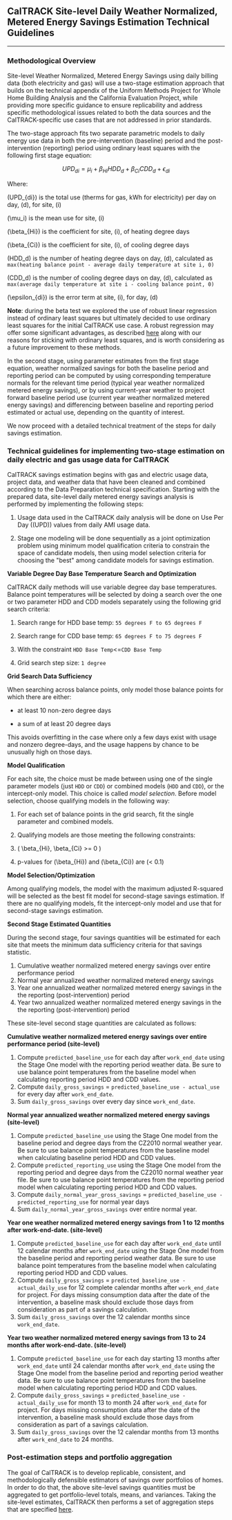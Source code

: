 ## **CalTRACK Site-level Daily Weather Normalized, Metered Energy Savings Estimation Technical Guidelines**

* * *


### **Methodological Overview**

Site-level Weather Normalized, Metered Energy Savings using daily billing data (both electricity and gas) will use a two-stage estimation approach that builds on the technical appendix of the Uniform Methods Project for Whole Home Building Analysis and the California Evaluation Project, while providing more specific guidance to ensure replicability and address specific methodological issues related to both the data sources and the CalTRACK-specific use cases that are not addressed in prior standards.

The two-stage approach fits two separate parametric models to daily energy use data in both the pre-intervention (baseline) period and the post-intervention (reporting) period using ordinary least squares with the following first stage equation:


$$UPD_{di} = \mu_i + \beta_{Hi}HDD_d + \beta_{Ci}CDD_d + \epsilon_{di}$$

Where:

\(UPD_{di}\) is the total use (therms for gas, kWh for electricity) per day on day, \(d\), for site, \(i\)

\(\mu_i\) is the mean use for site, \(i\)

\(\beta_{Hi}\) is the coefficient for site, \(i\), of heating degree days

\(\beta_{Ci}\) is the coefficient for site, \(i\), of cooling degree days

\(HDD_d\) is the number of heating degree days on day, \(d\), calculated as `max(heating balance point - average daily temperature at site i, 0)`

\(CDD_d\) is the number of cooling degree days on day, \(d\), calculated as `max(average daily temperature at site i - cooling balance point, 0)`

\(\epsilon_{di}\) is the error term at site, \(i\), for day, \(d\)

**Note**: during the beta test we explored the use of robust linear regression instead of ordinary least squares but ultimately decided to use ordinary least squares for the initial CalTRACK use case.  A robust regression may offer some significant advantages, as described [here](https://github.com/caltrack-2/caltrack/issues/57) along with our reasons for sticking with ordinary least squares, and is worth considering as a future improvement to these methods.

In the second stage, using parameter estimates from the first stage equation, weather normalized savings for both the baseline period and reporting period can be computed by using corresponding temperature normals for the relevant time period (typical year weather normalized metered energy savings), or by using current-year weather to project forward baseline period use (current year weather normalized metered energy savings) and differencing between baseline and reporting period estimated or actual use, depending on the quantity of interest.

We now proceed with a detailed technical treatment of the steps for daily savings estimation.

### **Technical guidelines for implementing two-stage estimation on daily electric and gas usage data for CalTRACK**

CalTRACK savings estimation begins with gas and electric usage data, project data, and weather data that have been cleaned and combined according to the Data Preparation technical specification. Starting with the prepared data, site-level daily metered energy savings analysis is performed by implementing the following steps:

1. Usage data used in the CalTRACK daily analysis will be done on Use Per Day (\(UPD\)) values from daily AMI usage data.

2. Stage one modeling will be done sequentially as a joint optimization problem using minimum model qualification criteria to constrain the space of candidate models, then using model selection criteria for choosing the "best" among candidate models for savings estimation.

**Variable Degree Day Base Temperature Search and Optimization**

CalTRACK daily methods will use variable degree day base temperatures. Balance point temperatures will be selected by doing a search over the one or two parameter HDD and CDD models separately using the following grid search criteria:

1) Search range for HDD base temp: `55 degrees F to 65 degrees F`

2) Search range for CDD base temp: `65 degrees F to 75 degrees F`

3) With the constraint `HDD Base Temp`<=`CDD Base Temp`

4) Grid search step size: `1 degree`

**Grid Search Data Sufficiency**

When searching across balance points, only model those balance points for which there are either: 

* at least 10 non-zero degree days

* a sum of at least 20 degree days

This avoids overfitting in the case where only a few days exist with usage and nonzero degree-days, and the usage happens by chance to be unusually high on those days.

**Model Qualification**
 

For each site, the choice must be made between using one of the single parameter models (just `HDD` or `CDD`) or combined models (`HDD` and `CDD`), or the intercept-only model.  This choice is called *model selection*.  Before model selection, choose qualifying models in the following way:

 

1. For each set of balance points in the grid search, fit the single parameter and combined models.

2. Qualifying models are those meeting the following constraints:

3. \( \beta_{Hi}, \beta_{Ci} >= 0 \)

4. p-values for \(\beta_{Hi}\) and  \(\beta_{Ci}\) are \(< 0.1\)

 

**Model Selection/Optimization**

 

Among qualifying models, the model with the maximum adjusted R-squared will be selected as the best fit model for second-stage savings estimation.  If there are no qualifying models, fit the intercept-only model and use that for second-stage savings estimation.




**Second Stage Estimated Quantities**

During the second stage, four savings quantities will be estimated for each site that meets the minimum data sufficiency criteria for that savings statistic.

1. Cumulative weather normalized metered energy savings over entire performance period
2. Normal year annualized weather normalized metered energy savings
3. Year one annualized weather normalized metered energy savings in the the reporting (post-intervention) period
4. Year two annualized weather normalized metered energy savings in the the reporting (post-intervention) period

These site-level second stage quantities are calculated as follows:

**Cumulative weather normalized metered energy savings over entire performance period (site-level)**

1. Compute `predicted_baseline_use` for each day after `work_end_date` using the Stage One model with the reporting period weather data. Be sure to use balance point temperatures from the baseline model when calculating reporting period HDD and CDD values.
2. Compute `daily_gross_savings` = `predicted_baseline_use - actual_use` for every day after `work_end_date`.
3. Sum  `daily_gross_savings` over every day since `work_end_date`.

**Normal year annualized weather normalized metered energy savings (site-level)**
   
1. Compute `predicted_baseline_use` using the Stage One model from the baseline period and degree days from the CZ2010 normal weather year. Be sure to use balance point temperatures from the baseline model when calculating baseline period HDD and CDD values.
2. Compute `predicted_reporting_use` using the Stage One model from the reporting period and degree days from the CZ2010 normal weather year file. Be sure to use balance point temperatures from the reporting period model when calculating reporting period HDD and CDD values.
3. Compute `daily_normal_year_gross_savings` = `predicted_baseline_use - predicted_reporting_use` for normal year days
4. Sum  `daily_normal_year_gross_savings` over entire normal year.

**Year one weather normalized metered energy savings from 1 to 12 months after work-end-date.  (site-level)**
   
1. Compute `predicted_baseline_use` for each day after `work_end_date` until 12 calendar months after `work_end_date` using the Stage One model from the baseline period and reporting period weather data. Be sure to use balance point temperatures from the baseline model when calculating reporting period HDD and CDD values.
2. Compute `daily_gross_savings` = `predicted_baseline_use - actual_daily_use` for 12 complete calendar months after `work_end_date` for project. For days missing consumption data after the date of the intervention, a baseline mask should exclude those days from consideration as part of a savings calculation.
3. Sum  `daily_gross_savings` over the 12 calendar months since `work_end_date`.

**Year two weather normalized metered energy savings from 13 to 24 months after work-end-date.  (site-level)**

1. Compute `predicted_baseline_use` for each day starting 13 months after `work_end_date` until 24 calendar months after `work_end_date` using the Stage One model from the baseline period and reporting period weather data. Be sure to use balance point temperatures from the baseline model when calculating reporting period HDD and CDD values.
2. Compute `daily_gross_savings` = `predicted_baseline_use - actual_daily_use` for month 13 to month 24 after `work_end_date` for project. For days missing consumption data after the date of the intervention, a baseline mask should exclude those days from consideration as part of a savings calculation.
3. Sum  `daily_gross_savings` over the 12 calendar months from 13 months after `work_end_date` to 24 months.

### **Post-estimation steps and portfolio aggregation**

The goal of CalTRACK is to develop replicable, consistent, and methodologically defensible estimators of savings over portfolios of homes. In order to do that, the above site-level savings quantities must be aggregated to get portfolio-level totals, means, and variances. Taking the site-level estimates, CalTRACK then performs a set of aggregation steps that are specified [here](https://caltrack-2.github.io/caltrack/v1.0/aggregation/README/).



